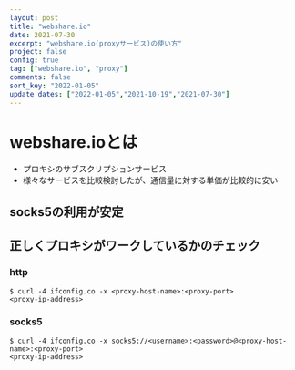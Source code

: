 ```yaml
---
layout: post
title: "webshare.io"
date: 2021-07-30
excerpt: "webshare.io(proxyサービス)の使い方"
project: false
config: true
tag: ["webshare.io", "proxy"]
comments: false
sort_key: "2022-01-05"
update_dates: ["2022-01-05","2021-10-19","2021-07-30"]
---
```


# webshare.ioとは
 - プロキシのサブスクリプションサービス
 - 様々なサービスを比較検討したが、通信量に対する単価が比較的に安い

## socks5の利用が安定

## 正しくプロキシがワークしているかのチェック

### http

```console
$ curl -4 ifconfig.co -x <proxy-host-name>:<proxy-port>
<proxy-ip-address>
```

### socks5

```console
$ curl -4 ifconfig.co -x socks5://<username>:<password>@<proxy-host-name>:<proxy-port>
<proxy-ip-address>
```

